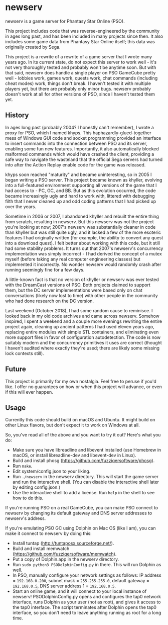 # newserv

newserv is a game server for Phantasy Star Online (PSO).

This project includes code that was reverse-engineered by the community in ages long past, and has been included in many projects since then. It also includes some game data from Phantasy Star Online itself; this data was originally created by Sega.

This project is a rewrite of a rewrite of a game server that I wrote many years ago. In its current state, do not expect this server to work well - it's not very thoroughly tested and probably won't be anytime soon. But with that said, newserv does handle a single player on PSO GameCube pretty well - lobbies work, games work, quests work, chat commands (including cheat modes) work, things don't break. I haven't tested it with multiple players yet, but there are probably only minor bugs. newserv probably doesn't work at all for other versions of PSO, since I haven't tested them yet.

## History

In ages long past (probably 2004? I honestly can't remember), I wrote a proxy for PSO, which I named khyps. This haphazardly-glued-together mess of Windows GUI code and socket programming provided an interface to insert commands into the connection between PSO and its server, enabling some fun new features. Importantly, it also automatically blocked malformed commands which would have crashed the client, providing a safe way to navigate the wasteland that the official Sega servers had turned into after the Action Replay enable code for the game was released.

khyps soon reached "maturity" and became uninteresting, so in 2005 I began writing a PSO server. This project became known as khyller, evolving into a full-featured environment supporting all versions of the game that I had access to - PC, GC, and BB. But as this evolution occurred, the code became increasingly ugly and hard to work with, littered with debugging filth that I never cleaned up and odd coding patterns that I had picked up over the years.

Sometime in 2006 or 2007, I abandoned khyller and rebuilt the entire thing from scratch, resulting in newserv. But this newserv was not the project you're looking at now; 2007's newserv was substantially cleaner in code than khyller but was still quite ugly, and it lacked a few of the more esoteric features I had originally written (for example, the ability to convert any quest into a download quest). I felt better about working with this code, but it still had some stability problems. It turns out that 2007's newserv's concurrency implementation was simply incorrect - I had derived the concept of a mutex myself (before taking any real computer engineering classes) but implemented it incorrectly. No wonder newserv would randomly crash after running seemingly fine for a few days.

A little-known fact is that no version of khyller or newserv was ever tested with the DreamCast versions of PSO. Both projects claimed to support them, but the DC server implementations were based only on chat conversations (likely now lost to time) with other people in the community who had done research on the DC version.

Last weekend (October 2018), I had some random cause to reminisce. I looked back in my old code archives and came across newserv. Somehow inspired, I spent a weekend and a couple more evenings rewriting the entire project again, cleaning up ancient patterns I had used eleven years ago, replacing entire modules with simple STL containers, and eliminating even more support files in favor of configuration autodetection. The code is now suitably modern and the concurrency primitives it uses are correct (thought I haven't audited where exactly they're used; there are likely some missing lock contexts still).

## Future

This project is primarily for my own nostalgia. Feel free to peruse if you'd like. I offer no guarantees on how or when this project will advance, or even if this will ever happen.

## Usage

Currently this code should build on macOS and Ubuntu. It might build on other Linux flavors, but don't expect it to work on Windows at all.

So, you've read all of the above and you want to try it out? Here's what you do:
- Make sure you have libreadline and libevent installed (use Homebrew in macOS, or install libreadline-dev and libevent-dev in Linux).
- Build and install phosg (https://github.com/fuzziqersoftware/phosg).
- Run `make`.
- Edit system/config.json to your liking.
- Run `./newserv` in the newserv directory. This will start the game server and run the interactive shell. (You can disable the interactive shell later by editing config.json.)
- Use the interactive shell to add a license. Run `help` in the shell to see how to do this.

If you're running PSO on a real GameCube, you can make PSO connect to newserv by changing its default gateway and DNS server addresses to newserv's address.

If you're emulating PSO GC using Dolphin on Mac OS (like I am), you can make it connect to newserv by doing this:
- Install tuntap (http://tuntaposx.sourceforge.net/).
- Build and install memwatch (https://github.com/fuzziqersoftware/memwatch).
- Put a copy of Dolphin.app in the newserv directory.
- Run `sudo python3 PSODolphinConfig.py` in there. This will run Dolphin as well.
- In PSO, manually configure your network settings as follows: IP address = `192.168.0.200`, subnet mask = `255.255.255.0`, default gateway = `192.168.0.5`, DNS server address 1 = `192.168.0.5`.
- Start an online game, and it will connect to your local instance of newserv!
PSODolphinConfig.py opens and configures the tap0 network interface, runs Dolphin as your user (not as root), and gives it access to the tap0 interface. The script terminates after Dolphin opens the tap0 interface, so you don't need to leave anything running as root for a long time.
